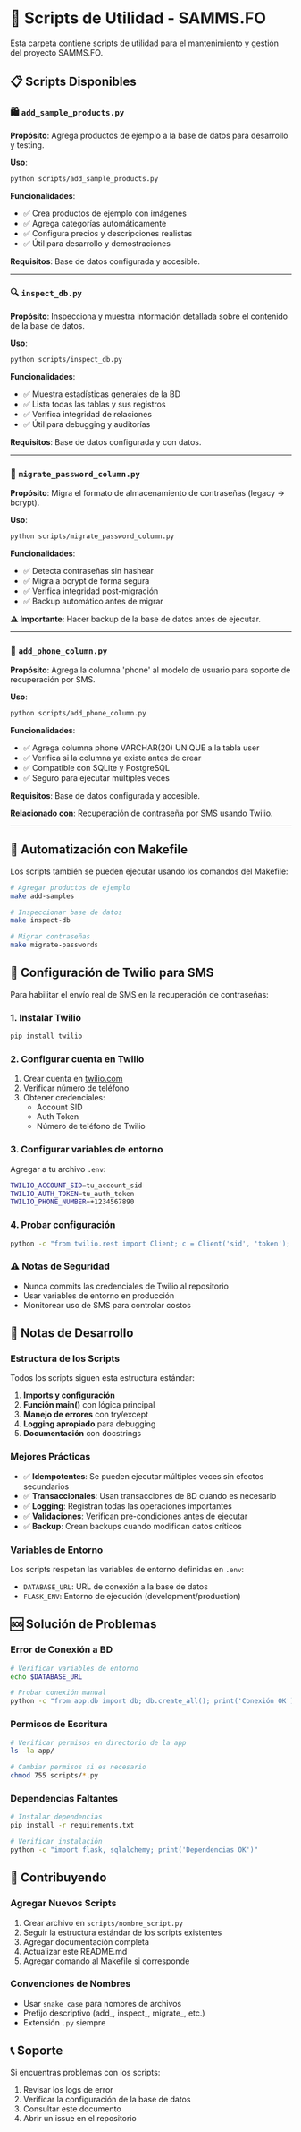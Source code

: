 # 📜 Scripts de Utilidad - SAMMS.FO

Esta carpeta contiene scripts de utilidad para el mantenimiento y gestión del proyecto SAMMS.FO.

## 📋 Scripts Disponibles

### 🛍️ `add_sample_products.py`
**Propósito**: Agrega productos de ejemplo a la base de datos para desarrollo y testing.

**Uso**:
```bash
python scripts/add_sample_products.py
```

**Funcionalidades**:
- ✅ Crea productos de ejemplo con imágenes
- ✅ Agrega categorías automáticamente
- ✅ Configura precios y descripciones realistas
- ✅ Útil para desarrollo y demostraciones

**Requisitos**: Base de datos configurada y accesible.

---

### 🔍 `inspect_db.py`
**Propósito**: Inspecciona y muestra información detallada sobre el contenido de la base de datos.

**Uso**:
```bash
python scripts/inspect_db.py
```

**Funcionalidades**:
- ✅ Muestra estadísticas generales de la BD
- ✅ Lista todas las tablas y sus registros
- ✅ Verifica integridad de relaciones
- ✅ Útil para debugging y auditorías

**Requisitos**: Base de datos configurada y con datos.

---

### 🔐 `migrate_password_column.py`
**Propósito**: Migra el formato de almacenamiento de contraseñas (legacy → bcrypt).

**Uso**:
```bash
python scripts/migrate_password_column.py
```

**Funcionalidades**:
- ✅ Detecta contraseñas sin hashear
- ✅ Migra a bcrypt de forma segura
- ✅ Verifica integridad post-migración
- ✅ Backup automático antes de migrar

**⚠️ Importante**: Hacer backup de la base de datos antes de ejecutar.

---

### 📱 `add_phone_column.py`
**Propósito**: Agrega la columna 'phone' al modelo de usuario para soporte de recuperación por SMS.

**Uso**:
```bash
python scripts/add_phone_column.py
```

**Funcionalidades**:
- ✅ Agrega columna phone VARCHAR(20) UNIQUE a la tabla user
- ✅ Verifica si la columna ya existe antes de crear
- ✅ Compatible con SQLite y PostgreSQL
- ✅ Seguro para ejecutar múltiples veces

**Requisitos**: Base de datos configurada y accesible.

**Relacionado con**: Recuperación de contraseña por SMS usando Twilio.

---

## 🚀 Automatización con Makefile

Los scripts también se pueden ejecutar usando los comandos del Makefile:

```bash
# Agregar productos de ejemplo
make add-samples

# Inspeccionar base de datos
make inspect-db

# Migrar contraseñas
make migrate-passwords
```

## 📱 Configuración de Twilio para SMS

Para habilitar el envío real de SMS en la recuperación de contraseñas:

### 1. Instalar Twilio
```bash
pip install twilio
```

### 2. Configurar cuenta en Twilio
1. Crear cuenta en [twilio.com](https://twilio.com)
2. Verificar número de teléfono
3. Obtener credenciales:
   - Account SID
   - Auth Token
   - Número de teléfono de Twilio

### 3. Configurar variables de entorno
Agregar a tu archivo `.env`:
```bash
TWILIO_ACCOUNT_SID=tu_account_sid
TWILIO_AUTH_TOKEN=tu_auth_token
TWILIO_PHONE_NUMBER=+1234567890
```

### 4. Probar configuración
```bash
python -c "from twilio.rest import Client; c = Client('sid', 'token'); print('Twilio OK')"
```

### ⚠️ Notas de Seguridad
- Nunca commits las credenciales de Twilio al repositorio
- Usar variables de entorno en producción
- Monitorear uso de SMS para controlar costos

## 📝 Notas de Desarrollo

### Estructura de los Scripts
Todos los scripts siguen esta estructura estándar:

1. **Imports y configuración**
2. **Función main()** con lógica principal
3. **Manejo de errores** con try/except
4. **Logging apropiado** para debugging
5. **Documentación** con docstrings

### Mejores Prácticas
- ✅ **Idempotentes**: Se pueden ejecutar múltiples veces sin efectos secundarios
- ✅ **Transaccionales**: Usan transacciones de BD cuando es necesario
- ✅ **Logging**: Registran todas las operaciones importantes
- ✅ **Validaciones**: Verifican pre-condiciones antes de ejecutar
- ✅ **Backup**: Crean backups cuando modifican datos críticos

### Variables de Entorno
Los scripts respetan las variables de entorno definidas en `.env`:
- `DATABASE_URL`: URL de conexión a la base de datos
- `FLASK_ENV`: Entorno de ejecución (development/production)

## 🆘 Solución de Problemas

### Error de Conexión a BD
```bash
# Verificar variables de entorno
echo $DATABASE_URL

# Probar conexión manual
python -c "from app.db import db; db.create_all(); print('Conexión OK')"
```

### Permisos de Escritura
```bash
# Verificar permisos en directorio de la app
ls -la app/

# Cambiar permisos si es necesario
chmod 755 scripts/*.py
```

### Dependencias Faltantes
```bash
# Instalar dependencias
pip install -r requirements.txt

# Verificar instalación
python -c "import flask, sqlalchemy; print('Dependencias OK')"
```

## 🤝 Contribuyendo

### Agregar Nuevos Scripts
1. Crear archivo en `scripts/nombre_script.py`
2. Seguir la estructura estándar de los scripts existentes
3. Agregar documentación completa
4. Actualizar este README.md
5. Agregar comando al Makefile si corresponde

### Convenciones de Nombres
- Usar `snake_case` para nombres de archivos
- Prefijo descriptivo (add_, inspect_, migrate_, etc.)
- Extensión `.py` siempre

## 📞 Soporte

Si encuentras problemas con los scripts:
1. Revisar los logs de error
2. Verificar la configuración de la base de datos
3. Consultar este documento
4. Abrir un issue en el repositorio